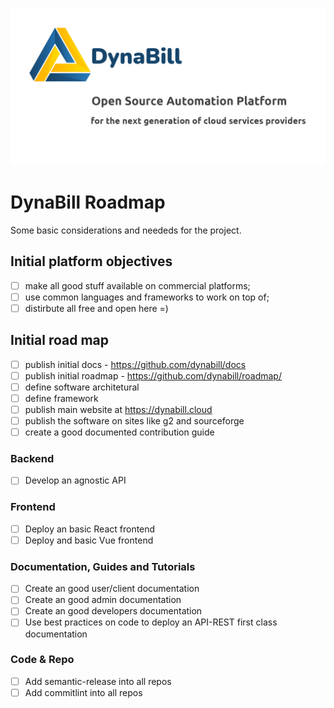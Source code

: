 ![](https://github.com/dynabill/brand-kit/blob/main/assets/social/github-open-graph-template.png)

# DynaBill Roadmap

Some basic considerations and neededs for the project. 

## Initial platform objectives

- [ ] make all good stuff available on commercial platforms;
- [ ] use common languages and frameworks to work on top of;
- [ ] distirbute all free and open here =)

## Initial road map

- [ ] publish initial docs - https://github.com/dynabill/docs
- [ ] publish initial roadmap - https://github.com/dynabill/roadmap/
- [ ] define software architetural
- [ ] define framework
- [ ] publish main website at https://dynabill.cloud
- [ ] publish the software on sites like g2 and sourceforge
- [ ] create a good documented contribution guide

### Backend

* [ ] Develop an agnostic API 

### Frontend

* [ ] Deploy an basic React frontend
* [ ] Deploy and basic Vue frontend

### Documentation, Guides and Tutorials

* [ ] Create an good user/client documentation
* [ ] Create an good admin documentation
* [ ] Create an good developers documentation
* [ ] Use best practices on code to deploy an API-REST first class documentation

### Code & Repo

* [ ] Add semantic-release into all repos
* [ ] Add commitlint into all repos
